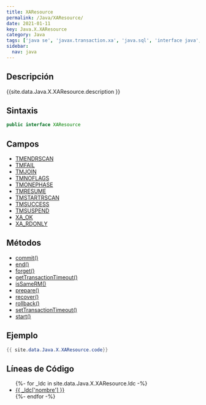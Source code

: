 ```yaml
---
title: XAResource
permalink: /Java/XAResource/
date: 2021-01-11
key: Java.X.XAResource
category: Java
tags: ['java se', 'javax.transaction.xa', 'java.sql', 'interface java', 'Java 1.4']
sidebar: 
  nav: java
---
```


## Descripción
{{site.data.Java.X.XAResource.description }}

## Sintaxis
~~~java
public interface XAResource
~~~

## Campos
* [TMENDRSCAN](/Java/XAResource/TMENDRSCAN)
* [TMFAIL](/Java/XAResource/TMFAIL)
* [TMJOIN](/Java/XAResource/TMJOIN)
* [TMNOFLAGS](/Java/XAResource/TMNOFLAGS)
* [TMONEPHASE](/Java/XAResource/TMONEPHASE)
* [TMRESUME](/Java/XAResource/TMRESUME)
* [TMSTARTRSCAN](/Java/XAResource/TMSTARTRSCAN)
* [TMSUCCESS](/Java/XAResource/TMSUCCESS)
* [TMSUSPEND](/Java/XAResource/TMSUSPEND)
* [XA_OK](/Java/XAResource/XA_OK)
* [XA_RDONLY](/Java/XAResource/XA_RDONLY)

## Métodos
* [commit()](/Java/XAResource/commit)
* [end()](/Java/XAResource/end)
* [forget()](/Java/XAResource/forget)
* [getTransactionTimeout()](/Java/XAResource/getTransactionTimeout)
* [isSameRM()](/Java/XAResource/isSameRM)
* [prepare()](/Java/XAResource/prepare)
* [recover()](/Java/XAResource/recover)
* [rollback()](/Java/XAResource/rollback)
* [setTransactionTimeout()](/Java/XAResource/setTransactionTimeout)
* [start()](/Java/XAResource/start)

## Ejemplo
~~~java
{{ site.data.Java.X.XAResource.code}}
~~~

## Líneas de Código
<ul>
{%- for _ldc in site.data.Java.X.XAResource.ldc -%}
   <li>
       <a href="{{_ldc['url'] }}">{{ _ldc['nombre'] }}</a>
   </li>
{%- endfor -%}
</ul>
